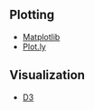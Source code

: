 ## Plotting
* [Matplotlib](http://matplotlib.org/)
* [Plot.ly](https://plot.ly/)

## Visualization
* [D3](http://d3js.org/)
